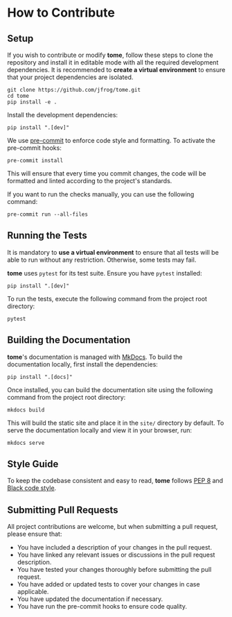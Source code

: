 # How to Contribute

## Setup

If you wish to contribute or modify **tome**, follow these steps to clone the repository
and install it in editable mode with all the required development dependencies. It is
recommended to **create a virtual environment** to ensure that your project dependencies
are isolated.

```
git clone https://github.com/jfrog/tome.git
cd tome
pip install -e .
```

Install the development dependencies:

```
pip install ".[dev]"
```

We use [pre-commit](https://pre-commit.com/) to enforce code style and formatting. To
activate the pre-commit hooks:

```
pre-commit install
```

This will ensure that every time you commit changes, the code will be formatted and linted
according to the project's standards.

If you want to run the checks manually, you can use the following command:

```
pre-commit run --all-files
```

## Running the Tests

It is mandatory to **use a virtual environment** to ensure that all tests will be able to
run without any restriction. Otherwise, some tests may fail.

**tome** uses `pytest` for its test suite. Ensure you have `pytest` installed:

```
pip install ".[dev]"
```

To run the tests, execute the following command from the project root directory:

```
pytest
```

## Building the Documentation

**tome**'s documentation is managed with [MkDocs](https://www.mkdocs.org/). To build the
documentation locally, first install the dependencies:

```
pip install ".[docs]"
```

Once installed, you can build the documentation site using the following command from the
project root directory:

```
mkdocs build
```

This will build the static site and place it in the `site/` directory by default. To serve
the documentation locally and view it in your browser, run:

```
mkdocs serve
```

## Style Guide

To keep the codebase consistent and easy to read, **tome** follows [PEP
8](https://www.python.org/dev/peps/pep-0008/) and [Black code
style](https://black.readthedocs.io/en/stable/the_black_code_style/current_style.html).


## Submitting Pull Requests

All project contributions are welcome, but when submitting a pull request, please ensure that:

- You have included a description of your changes in the pull request.
- You have linked any relevant issues or discussions in the pull request description.
- You have tested your changes thoroughly before submitting the pull request.
- You have added or updated tests to cover your changes in case applicable.
- You have updated the documentation if necessary.
- You have run the pre-commit hooks to ensure code quality.
